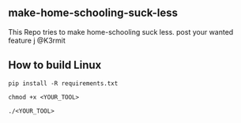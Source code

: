 ## make-home-schooling-suck-less
This Repo tries to make home-schooling suck less. 
post your wanted feature j @K3rmit 

##  How to build Linux 

    pip install -R requirements.txt
    
    chmod +x <YOUR_TOOL>
    
    ./<YOUR_TOOL>
